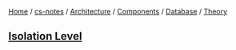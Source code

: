 [Home](https://mengxianbin.github.io) /
[cs-notes](https://mengxianbin.github.io/cs-notes/site) /
[Architecture](https://mengxianbin.github.io/cs-notes/site/Architecture) /
[Components](https://mengxianbin.github.io/cs-notes/site/Architecture/Components) /
[Database](https://mengxianbin.github.io/cs-notes/site/Architecture/Components/Database) /
[Theory](https://mengxianbin.github.io/cs-notes/site/Architecture/Components/Database/Theory)

## [Isolation Level](https://mengxianbin.github.io/cs-notes/site/Architecture/Components/Database/Theory/Isolation%20Level)
